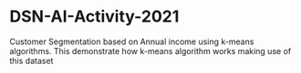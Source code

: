 # DSN-AI-Activity-2021
Customer Segmentation based on Annual income using k-means algorithms.
This demonstrate how k-means algorithm works making use of this dataset
